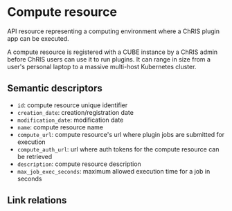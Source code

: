 # Compute resource

API resource representing a computing environment where a ChRIS plugin app can be 
executed.

A compute resource is registered with a CUBE instance by a ChRIS admin before ChRIS 
users can use it to run plugins. It can range in size from a user's personal laptop to a 
massive multi-host Kubernetes cluster. 


## Semantic descriptors

* `id`: compute resource unique identifier
* `creation_date`: creation/registration date
* `modification_date`: modification date
* `name`: compute resource name
* `compute_url`: compute resource's url where plugin jobs are submitted for execution
* `compute_auth_url`: url where auth tokens for the compute resource can be retrieved 
* `description`: compute resource description
* `max_job_exec_seconds`: maximum allowed execution time for a job in seconds


## Link relations